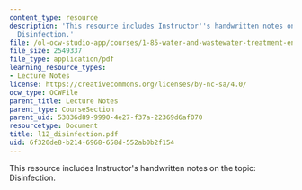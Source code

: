 ```yaml
---
content_type: resource
description: 'This resource includes Instructor''s handwritten notes on the topic:
  Disinfection.'
file: /ol-ocw-studio-app/courses/1-85-water-and-wastewater-treatment-engineering-spring-2006/6f320de8b2146968658d552ab0b2f154_l12_disinfection.pdf
file_size: 2549337
file_type: application/pdf
learning_resource_types:
- Lecture Notes
license: https://creativecommons.org/licenses/by-nc-sa/4.0/
ocw_type: OCWFile
parent_title: Lecture Notes
parent_type: CourseSection
parent_uid: 53836d89-9990-4e27-f37a-22369d6af070
resourcetype: Document
title: l12_disinfection.pdf
uid: 6f320de8-b214-6968-658d-552ab0b2f154
---
```

This resource includes Instructor's handwritten notes on the topic: Disinfection.
